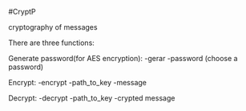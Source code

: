 #CryptP

cryptography of messages

There are three functions:

Generate password(for AES encryption): -gerar -password (choose a password)

Encrypt: -encrypt -path_to_key -message

Decrypt: -decrypt -path_to_key -crypted message
